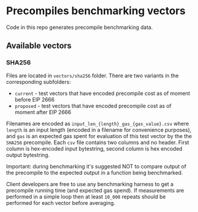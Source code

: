 # Precompiles benchmarking vectors

Code in this repo generates precompile benchmarking data.

## Available vectors

### SHA256

Files are located in `vectors/sha256` folder. There are two variants in the corresponding subfolders:
- `current` - test vectors that have encoded precompile cost as of moment before EIP 2666
- `proposed` - test vectors that have encoded precompile cost as of moment after EIP 2666

Filenames are encoded as `input_len_{length}_gas_{gas_value}.csv` where `length` is an input length (encoded in a filename for convenience purposes), and `gas` is an expected gas spent for evaluation of this test vector by the the `SHA256` precompile. Each `csv` file contains two columns and no header. First column is hex-encoded input bytestring, second column is hex encoded output bytestring. 

Important: during benchmarking it's suggested NOT to compare output of the precompile to the expected output in a function being benchmarked.

Client developers are free to use any benchmarking harness to get a precompile running time (and expected gas spend). If measurements are performed in a simple loop then at least `10_000` repeats should be performed for each vector before averaging.
